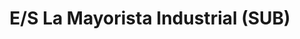 ---
title: "E/S La Mayorista Industrial (SUB)"
url: /maracaibo/e-s-la-mayorista-industrial-sub/
shop: general
---